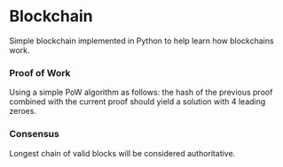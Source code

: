 # Blockchain
Simple blockchain implemented in Python to help learn how blockchains work.

### Proof of Work
Using a simple PoW algorithm as follows: the hash of the previous proof combined with the current proof should yield a solution with 4 leading zeroes.

### Consensus
Longest chain of valid blocks will be considered authoritative.

